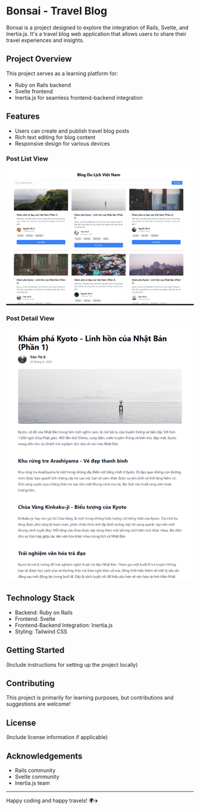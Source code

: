 # Bonsai - Travel Blog

Bonsai is a project designed to explore the integration of Rails, Svelte, and Inertia.js. It's a travel blog web application that allows users to share their travel experiences and insights.

## Project Overview

This project serves as a learning platform for:

- Ruby on Rails backend
- Svelte frontend
- Inertia.js for seamless frontend-backend integration

## Features

- Users can create and publish travel blog posts
- Rich text editing for blog content
- Responsive design for various devices

### Post List View

![Post List View](/docs/images/blog-list.png)

### Post Detail View

![Post Detail View](/docs/images/tokyo.png)

## Technology Stack

- Backend: Ruby on Rails
- Frontend: Svelte
- Frontend-Backend Integration: Inertia.js
- Styling: Tailwind CSS

## Getting Started

(Include instructions for setting up the project locally)

## Contributing

This project is primarily for learning purposes, but contributions and suggestions are welcome!

## License

(Include license information if applicable)

## Acknowledgements

- Rails community
- Svelte community
- Inertia.js team

---

Happy coding and happy travels! 🌍✈️
